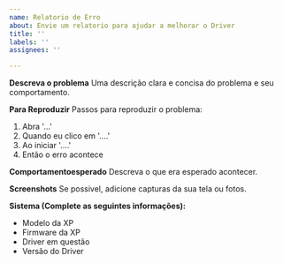 ```yaml
---
name: Relatorio de Erro
about: Envie um relatorio para ajudar a melhorar o Driver
title: ''
labels: ''
assignees: ''

---
```


**Descreva o problema**
Uma descrição clara e concisa do problema e seu comportamento.

**Para Reproduzir**
Passos para reproduzir o problema:
1. Abra '...'
2. Quando eu clico em '....'
3. Ao iniciar '....'
4. Então o erro acontece

**Comportamentoesperado**
Descreva o que era esperado acontecer.

**Screenshots**
Se possivel, adicione capturas da sua tela ou fotos.

**Sistema (Complete as seguintes informações):**
 - Modelo da XP 
 - Firmware da XP
 - Driver em questão
 - Versão do Driver

